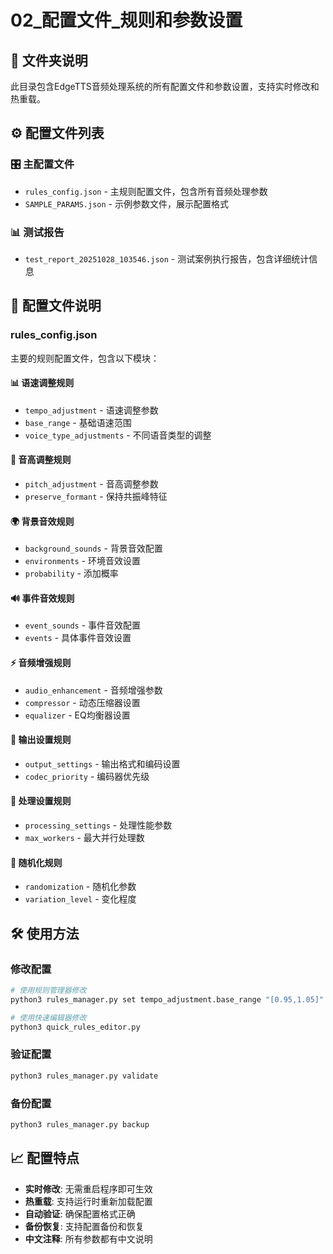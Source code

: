 # 02_配置文件_规则和参数设置

## 📁 文件夹说明

此目录包含EdgeTTS音频处理系统的所有配置文件和参数设置，支持实时修改和热重载。

## ⚙️ 配置文件列表

### 🎛️ 主配置文件
- `rules_config.json` - 主规则配置文件，包含所有音频处理参数
- `SAMPLE_PARAMS.json` - 示例参数文件，展示配置格式

### 📊 测试报告
- `test_report_20251028_103546.json` - 测试案例执行报告，包含详细统计信息

## 🔧 配置文件说明

### rules_config.json
主要的规则配置文件，包含以下模块：

#### 📊 语速调整规则
- `tempo_adjustment` - 语速调整参数
- `base_range` - 基础语速范围
- `voice_type_adjustments` - 不同语音类型的调整

#### 🎵 音高调整规则  
- `pitch_adjustment` - 音高调整参数
- `preserve_formant` - 保持共振峰特征

#### 🌍 背景音效规则
- `background_sounds` - 背景音效配置
- `environments` - 环境音效设置
- `probability` - 添加概率

#### 🔊 事件音效规则
- `event_sounds` - 事件音效配置
- `events` - 具体事件音效设置

#### ⚡ 音频增强规则
- `audio_enhancement` - 音频增强参数
- `compressor` - 动态压缩器设置
- `equalizer` - EQ均衡器设置

#### 📁 输出设置规则
- `output_settings` - 输出格式和编码设置
- `codec_priority` - 编码器优先级

#### 🔧 处理设置规则
- `processing_settings` - 处理性能参数
- `max_workers` - 最大并行处理数

#### 🎲 随机化规则
- `randomization` - 随机化参数
- `variation_level` - 变化程度

## 🛠️ 使用方法

### 修改配置
```bash
# 使用规则管理器修改
python3 rules_manager.py set tempo_adjustment.base_range "[0.95,1.05]"

# 使用快速编辑器修改
python3 quick_rules_editor.py
```

### 验证配置
```bash
python3 rules_manager.py validate
```

### 备份配置
```bash
python3 rules_manager.py backup
```

## 📈 配置特点

- **实时修改**: 无需重启程序即可生效
- **热重载**: 支持运行时重新加载配置
- **自动验证**: 确保配置格式正确
- **备份恢复**: 支持配置备份和恢复
- **中文注释**: 所有参数都有中文说明
